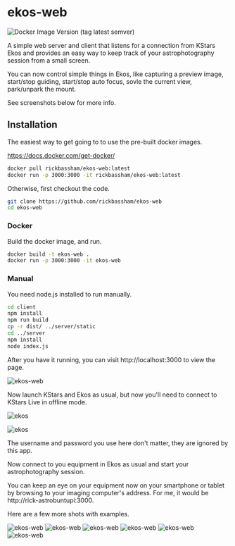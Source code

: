 # ekos-web

![Docker Image Version (tag latest semver)](https://img.shields.io/docker/v/rickbassham/ekos-web/latest)

A simple web server and client that listens for a connection from KStars Ekos
and provides an easy way to keep track of your astrophotography session from a
small screen.

You can now control simple things in Ekos, like capturing a preview image, start/stop
guiding, start/stop auto focus, sovle the current view, park/unpark the mount.

See screenshots below for more info.

## Installation

The easiest way to get going to to use the pre-built docker images.

https://docs.docker.com/get-docker/

```bash
docker pull rickbassham/ekos-web:latest
docker run -p 3000:3000 -it rickbassham/ekos-web:latest
```

Otherwise, first checkout the code.

```bash
git clone https://github.com/rickbassham/ekos-web
cd ekos-web
```

### Docker

Build the docker image, and run.

```bash
docker build -t ekos-web .
docker run -p 3000:3000 -it ekos-web
```

### Manual

You need node.js installed to run manually.

```bash
cd client
npm install
npm run build
cp -r dist/ ../server/static
cd ../server
npm install
node index.js
```

After you have it running, you can visit http://localhost:3000 to view the page.

![ekos-web](docs/main.png)

Now launch KStars and Ekos as usual, but now you'll need to connect to KStars Live
in offline mode.

![ekos](docs/ekos.png)

![ekos](docs/ekos-live.png)

The username and password you use here don't matter, they are ignored by this app.

Now connect to you equipment in Ekos as usual and start your astrophotography
session.

You can keep an eye on your equipment now on your smartphone or tablet by browsing to your
imaging computer's address. For me, it would be http://rick-astrobuntupi:3000.

Here are a few more shots with examples.

![ekos-web](docs/capture.png)
![ekos-web](docs/align.png)
![ekos-web](docs/focus.png)
![ekos-web](docs/guide.png)
![ekos-web](docs/mount.png)
![ekos-web](docs/logs.png)
